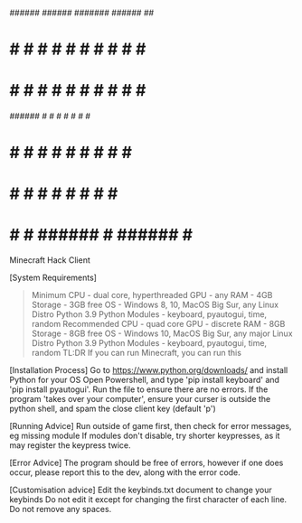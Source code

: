 ######  ######  ######  #######  ######  ##   #
#    #  #    #  #    #     #     #    #  # #  #
#    #  #    #  #    #     #     #    #  # #  #
######  ######  #    #     #     #    #  #  # #
#       # #     #    #     #     #    #  #  # #
#       #  #    #    #     #     #    #  #   ##
#       #   #   ######     #     ######  #    #
Minecraft Hack Client

[System Requirements]
>Minimum
CPU - dual core, hyperthreaded
GPU - any
RAM - 4GB
Storage - 3GB free
OS - Windows 8, 10, MacOS Big Sur, any Linux Distro
Python 3.9
Python Modules - keyboard, pyautogui, time, random
>Recommended
CPU - quad core
GPU - discrete
RAM - 8GB
Storage - 8GB free
OS - Windows 10, MacOS Big Sur, any major Linux Distro
Python 3.9
Python Modules - keyboard, pyautogui, time, random
>TL:DR If you can run Minecraft, you can run this

[Installation Process]
Go to https://www.python.org/downloads/ and install Python for your OS
Open Powershell, and type 'pip install keyboard' and 'pip install pyautogui'.
Run the file to ensure there are no errors.
If the program 'takes over your computer', ensure your curser is outside the python shell, and spam the close client key (default 'p')

[Running Advice]
Run outside of game first, then check for error messages, eg missing module
If modules don't disable, try shorter keypresses, as it may register the keypress twice.

[Error Advice]
The program should be free of errors, however if one does occur, please report this to the dev, along with the error code.

[Customisation advice]
Edit the keybinds.txt document to change your keybinds
Do not edit it except for changing the first character of each line. Do not remove any spaces.
